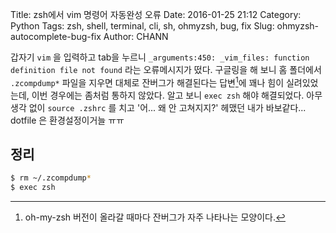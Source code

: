 Title: zsh에서 vim 명령어 자동완성 오류
Date: 2016-01-25 21:12
Category: Python
Tags: zsh, shell, terminal, cli, sh, ohmyzsh, bug, fix
Slug: ohmyzsh-autocomplete-bug-fix
Author: CHANN
<!--Summary: -->

갑자기 `vim` 을 입력하고 tab을 누르니 `_arguments:450: _vim_files: function definition file not found` 라는 오류메시지가 떴다. 구글링을 해 보니 홈 폴더에서 `.zcompdump*` 파일을 지우면 대체로 잔버그가 해결된다는 답변[^1]에 꽤나 힘이 실려있었는데, 이번 경우에는 좀처럼 통하지 않았다.  알고 보니 `exec zsh` 해야 해결되었다. 아무 생각 없이 `source .zshrc` 를 치고 '어... 왜 안 고쳐지지?' 헤맸던 내가 바보같다... dotfile 은 환경설정이거늘 ㅠㅠ

## 정리
```bash
$ rm ~/.zcompdump*
$ exec zsh
```

[^1]: oh-my-zsh 버전이 올라갈 때마다 잔버그가 자주 나타나는 모양이다.